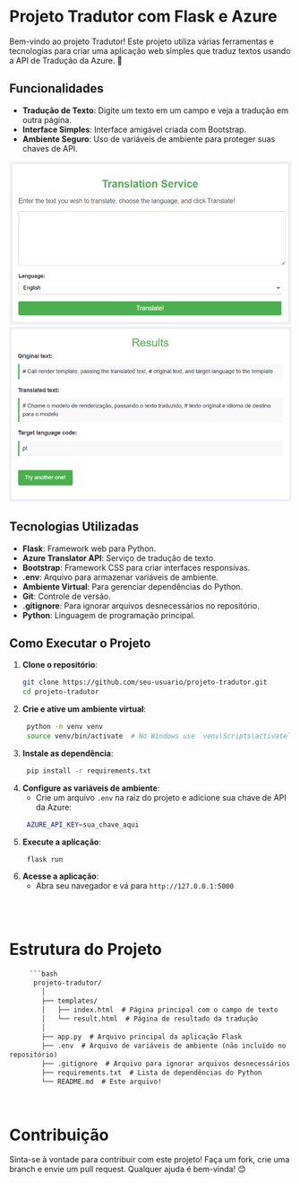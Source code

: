# Projeto Tradutor com Flask e Azure

Bem-vindo ao projeto Tradutor! Este projeto utiliza várias ferramentas e tecnologias para criar uma aplicação web simples que traduz textos usando a API de Tradução da Azure. 🚀

## Funcionalidades

- **Tradução de Texto**: Digite um texto em um campo e veja a tradução em outra página.
- **Interface Simples**: Interface amigável criada com Bootstrap.
- **Ambiente Seguro**: Uso de variáveis de ambiente para proteger suas chaves de API.

<img src="img/Captura de tela 2024-09-20 160037.png" alt="Minha Imagem" width="800" >

<br>

<img src="img/Captura de tela 2024-09-20 160730.png" alt="Minha Imagem" width="800"  >


## Tecnologias Utilizadas

- **Flask**: Framework web para Python.
- **Azure Translator API**: Serviço de tradução de texto.
- **Bootstrap**: Framework CSS para criar interfaces responsivas.
- **.env**: Arquivo para armazenar variáveis de ambiente.
- **Ambiente Virtual**: Para gerenciar dependências do Python.
- **Git**: Controle de versão.
- **.gitignore**: Para ignorar arquivos desnecessários no repositório.
- **Python**: Linguagem de programação principal.


## Como Executar o Projeto

1. **Clone o repositório**:
   ```bash
   git clone https://github.com/seu-usuario/projeto-tradutor.git
   cd projeto-tradutor
2. **Crie e ative um ambiente virtual**:
   ```bash
    python -m venv venv
    source venv/bin/activate  # No Windows use `venv\Scripts\activate`
3. **Instale as dependência**:
   ```bash
    pip install -r requirements.txt
4. **Configure as variáveis de ambiente**:
    * Crie um arquivo `.env` na raiz do projeto e adicione sua chave de API da Azure:
   ```bash
    AZURE_API_KEY=sua_chave_aqui
5. **Execute a aplicação**:
   ```bash
    flask run
6. **Acesse a aplicação**:
   * Abra seu navegador e vá para `http://127.0.0.1:5000`

<br>
<br>

# Estrutura do Projeto
         ```bash
          projeto-tradutor/
            │
            ├── templates/
            │   ├── index.html  # Página principal com o campo de texto
            │   └── result.html  # Página de resultado da tradução
            │
            ├── app.py  # Arquivo principal da aplicação Flask
            ├── .env  # Arquivo de variáveis de ambiente (não incluído no repositório)
            ├── .gitignore  # Arquivo para ignorar arquivos desnecessários
            ├── requirements.txt  # Lista de dependências do Python
            └── README.md  # Este arquivo!
<br>

<h1> Contribuição</h1>
Sinta-se à vontade para contribuir com este projeto! Faça um fork, crie uma branch e envie um pull request. Qualquer ajuda é bem-vinda! 😊



